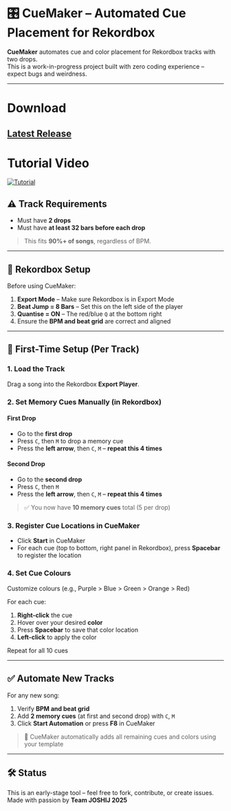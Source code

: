 # 🎛️ CueMaker – Automated Cue Placement for Rekordbox

**CueMaker** automates cue and color placement for Rekordbox tracks with two drops.  
This is a work-in-progress project built with zero coding experience – expect bugs and weirdness.  

---
# Download
[Latest Release](#https://github.com/joshijmusic/cuemaker/releases/tag/Cuemaker)
---
# Tutorial Video
[![Tutorial ](https://img.youtube.com/vi/hSQTYK0myXc/0.jpg)](https://www.youtube.com/watch?v=hSQTYK0myXc)

## ⚠️ Track Requirements

- Must have **2 drops**
- Must have **at least 32 bars before each drop**

> This fits **90%+ of songs**, regardless of BPM.

---

## 🔧 Rekordbox Setup

Before using CueMaker:

1. **Export Mode** – Make sure Rekordbox is in Export Mode  
2. **Beat Jump = 8 Bars** – Set this on the left side of the player  
3. **Quantise = ON** – The red/blue `Q` at the bottom right  
4. Ensure the **BPM and beat grid** are correct and aligned

---

## 🎵 First-Time Setup (Per Track)

### 1. Load the Track
Drag a song into the Rekordbox **Export Player**.

### 2. Set Memory Cues Manually (in Rekordbox)

#### First Drop
- Go to the **first drop**
- Press `C`, then `M` to drop a memory cue
- Press the **left arrow**, then `C`, `M` – **repeat this 4 times**

#### Second Drop
- Go to the **second drop**
- Press `C`, then `M`
- Press the **left arrow**, then `C`, `M` – **repeat this 4 times**

> ✅ You now have **10 memory cues** total (5 per drop)

### 3. Register Cue Locations in CueMaker
- Click **Start** in CueMaker
- For each cue (top to bottom, right panel in Rekordbox), press **Spacebar** to register the location

### 4. Set Cue Colours
Customize colours (e.g., Purple > Blue > Green > Orange > Red)

For each cue:
1. **Right-click** the cue
2. Hover over your desired **color**
3. Press **Spacebar** to save that color location
4. **Left-click** to apply the color

Repeat for all 10 cues

---

## ✅ Automate New Tracks

For any new song:

1. Verify **BPM and beat grid**
2. Add **2 memory cues** (at first and second drop) with `C`, `M`
3. Click **Start Automation** or press **F8** in CueMaker

> 🎉 CueMaker automatically adds all remaining cues and colors using your template

---

## 🛠️ Status

This is an early-stage tool – feel free to fork, contribute, or create issues.  
Made with passion by **Team JOSHIJ 2025**

